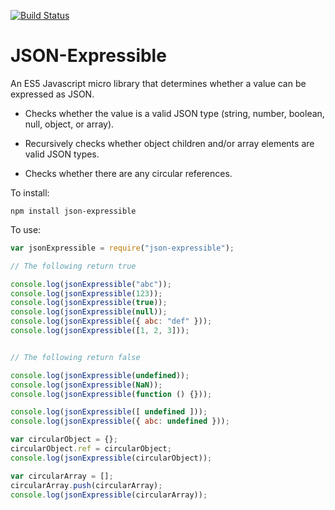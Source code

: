 [![Build Status](https://travis-ci.com/aarong/json-expressible.svg?branch=master)](https://travis-ci.com/aarong/json-expressible)

# JSON-Expressible

An ES5 Javascript micro library that determines whether a value can be expressed
as JSON.

- Checks whether the value is a valid JSON type (string, number, boolean, null,
  object, or array).

- Recursively checks whether object children and/or array elements are valid
  JSON types.

- Checks whether there are any circular references.

To install:

```shell
npm install json-expressible
```

To use:

```Javascript
var jsonExpressible = require("json-expressible");

// The following return true

console.log(jsonExpressible("abc"));
console.log(jsonExpressible(123));
console.log(jsonExpressible(true));
console.log(jsonExpressible(null));
console.log(jsonExpressible({ abc: "def" }));
console.log(jsonExpressible([1, 2, 3]));


// The following return false

console.log(jsonExpressible(undefined));
console.log(jsonExpressible(NaN));
console.log(jsonExpressible(function () {}));

console.log(jsonExpressible([ undefined ]));
console.log(jsonExpressible({ abc: undefined }));

var circularObject = {};
circularObject.ref = circularObject;
console.log(jsonExpressible(circularObject));

var circularArray = [];
circularArray.push(circularArray);
console.log(jsonExpressible(circularArray));
```
